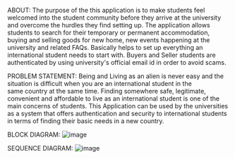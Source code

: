 ABOUT:
The purpose of the this application is to make students feel welcomed into the student community before they arrive at the university and overcome the hurdles 
they find setting up. The application allows students to search for their temporary or permanent accommodation, buying and selling goods for new home,
new events happening at the university and related FAQs. Basically helps to set up everything an international student needs to start with.
Buyers and Seller students are authenticated by using university's official email id in order to avoid scams.

PROBLEM STATEMENT:
Being and Living as an alien is never easy and the situation is difficult when you are an international student in the same country at the same time. 
Finding somewhere safe, legitimate, convenient and affordable to live as an international student is one of the main concerns of students. 
This Application can be used by the universities as a system that offers authentication and security to international students in terms of finding their
basic needs in a new country.


BLOCK DIAGRAM:
![image](https://user-images.githubusercontent.com/78148121/150641763-2d9f47d1-d75f-4924-a729-17263ce84b54.png)


SEQUENCE DIAGRAM:
![image](https://user-images.githubusercontent.com/78148121/150641778-74b2f49e-a232-4f00-a5ef-3126de5342ec.png)
